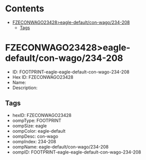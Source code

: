 



Contents
========

* [FZECONWAGO23428>eagle-default/con-wago/234-208](#fzeconwago23428eagle-defaultcon-wago234-208)
	* [Tags](#tags)

# FZECONWAGO23428>eagle-default/con-wago/234-208

- ID: FOOTPRINT-eagle-eagle-default-con-wago-234-208
- Hex ID: FZECONWAGO23428
- Name: 
- Description: 

## Tags

- hexID: FZECONWAGO23428
- oompType: FOOTPRINT
- oompSize: eagle
- oompColor: eagle-default
- oompDesc: con-wago
- oompIndex: 234-208
- oompName: eagle-default/con-wago/234-208
- oompID: FOOTPRINT-eagle-eagle-default-con-wago-234-208
